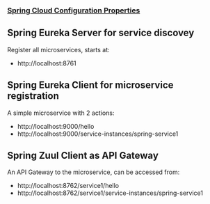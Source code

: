 ### [Spring Cloud Configuration Properties](https://cloud.spring.io/spring-cloud-static/Greenwich.RELEASE/multi/multi__appendix_compendium_of_configuration_properties.html)

## Spring Eureka Server for service discovey
Register all microservices, starts at:
- http://localhost:8761

## Spring Eureka Client for microservice registration
A simple microservice with 2 actions:
- http://localhost:9000/hello
- http://localhost:9000/service-instances/spring-service1

## Spring Zuul Client as API Gateway
An API Gateway to the microservice, can be accessed from:
- http://localhost:8762/service1/hello
- http://localhost:8762/service1/service-instances/spring-service1
